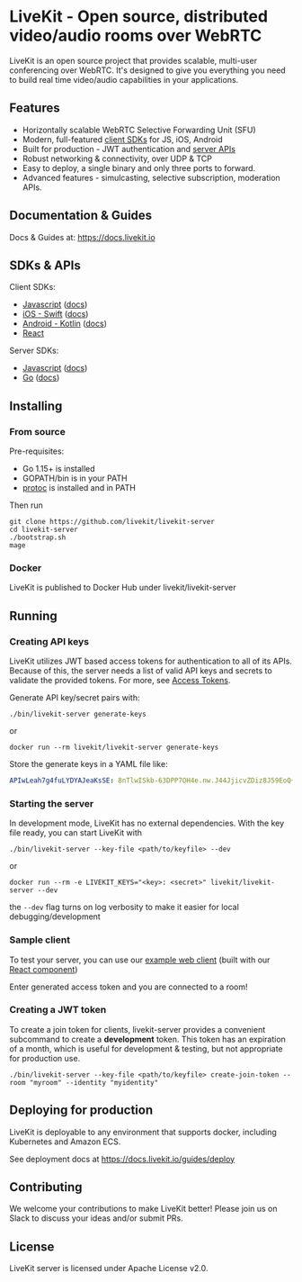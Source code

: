 # LiveKit - Open source, distributed video/audio rooms over WebRTC

LiveKit is an open source project that provides scalable, multi-user conferencing over WebRTC. It's designed to give you everything you need to build real time video/audio capabilities in your applications.

## Features

- Horizontally scalable WebRTC Selective Forwarding Unit (SFU)
- Modern, full-featured [client SDKs](references/client-sdks.md) for JS, iOS, Android
- Built for production - JWT authentication and [server APIs](references/server-apis.md)
- Robust networking & connectivity, over UDP & TCP
- Easy to deploy, a single binary and only three ports to forward.
- Advanced features - simulcasting, selective subscription, moderation APIs.

## Documentation & Guides

Docs & Guides at: https://docs.livekit.io

## SDKs & APIs

Client SDKs:

- [Javascript](https://github.com/livekit/client-sdk-js) ([docs](https://docs.livekit.io/client-sdk-js/))
- [iOS - Swift](https://github.com/livekit/client-sdk-ios) ([docs](https://docs.livekit.io/client-sdk-ios/))
- [Android - Kotlin](https://github.com/livekit/client-sdk-android) ([docs](https://docs.livekit.io/client-sdk-android/))
- [React](https://github.com/livekit/livekit-react)

Server SDKs:

- [Javascript](https://github.com/livekit/server-sdk-js) ([docs](https://docs.livekit.io/server-api-js/))
- [Go](https://github.com/livekit/livekit-sdk-go) ([docs](https://pkg.go.dev/github.com/livekit/livekit-sdk-go))

## Installing

### From source

Pre-requisites:

* Go 1.15+ is installed
* GOPATH/bin is in your PATH
* [protoc](https://grpc.io/docs/protoc-installation/) is installed and in PATH

Then run

```shell
git clone https://github.com/livekit/livekit-server
cd livekit-server
./bootstrap.sh
mage
```

### Docker

LiveKit is published to Docker Hub under livekit/livekit-server

## Running

### Creating API keys

LiveKit utilizes JWT based access tokens for authentication to all of its APIs.
Because of this, the server needs a list of valid API keys and secrets to validate the provided tokens. For more, see [Access Tokens](https://docs.livekit.io/guides/access-tokens).

Generate API key/secret pairs with:

```shell
./bin/livekit-server generate-keys
```

or

```shell
docker run --rm livekit/livekit-server generate-keys
```

Store the generate keys in a YAML file like:

```yaml
APIwLeah7g4fuLYDYAJeaKsSE: 8nTlwISkb-63DPP7OH4e.nw.J44JjicvZDiz8J59EoQ+
```

### Starting the server

In development mode, LiveKit has no external dependencies. With the key file ready, you can start LiveKit with

```shell
./bin/livekit-server --key-file <path/to/keyfile> --dev
```

or

```shell
docker run --rm -e LIVEKIT_KEYS="<key>: <secret>" livekit/livekit-server --dev
```

the `--dev` flag turns on log verbosity to make it easier for local debugging/development

### Sample client

To test your server, you can use our [example web client](https://example.livekit.io/) (built with our [React component](https://github.com/livekit/livekit-react))

Enter generated access token and you are connected to a room! 

### Creating a JWT token

To create a join token for clients, livekit-server provides a convenient subcommand to create a **development** token.
This token has an expiration of a month, which is useful for development & testing, but not appropriate for production use.

```shell
./bin/livekit-server --key-file <path/to/keyfile> create-join-token --room "myroom" --identity "myidentity"
```


## Deploying for production

LiveKit is deployable to any environment that supports docker, including Kubernetes and Amazon ECS.

See deployment docs at https://docs.livekit.io/guides/deploy

## Contributing

We welcome your contributions to make LiveKit better! Please join us on Slack to discuss your ideas and/or submit PRs.

## License

LiveKit server is licensed under Apache License v2.0.
